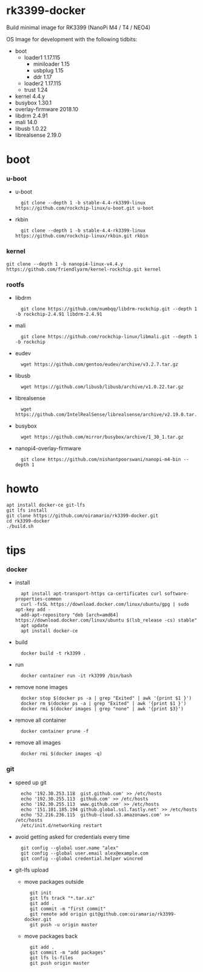 rk3399-docker
=============
Build minimal image for RK3399 (NanoPi M4 / T4 / NEO4)

OS Image for development with the following tidbits:

* boot
    * loader1          1.17.115
        * miniloader   1.15
        * usbplug      1.15
        * ddr          1.17
    * loader2          1.17.115
    * trust            1.24
* kernel           4.4.y
* busybox          1.30.1
* overlay-firmware 2018.10
* libdrm           2.4.91
* mali             14.0
* libusb           1.0.22
* librealsense     2.19.0
 
# boot

### u-boot

* u-boot

        git clone --depth 1 -b stable-4.4-rk3399-linux https://github.com/rockchip-linux/u-boot.git u-boot

* rkbin

        git clone --depth 1 -b stable-4.4-rk3399-linux https://github.com/rockchip-linux/rkbin.git rkbin

### kernel

    git clone --depth 1 -b nanopi4-linux-v4.4.y https://github.com/friendlyarm/kernel-rockchip.git kernel

### rootfs

* libdrm

        git clone https://github.com/numbqq/libdrm-rockchip.git --depth 1 -b rockchip-2.4.91 libdrm-2.4.91

* mali

        git clone https://github.com/rockchip-linux/libmali.git --depth 1 -b rockchip

* eudev

        wget https://github.com/gentoo/eudev/archive/v3.2.7.tar.gz

* libusb

        wget https://github.com/libusb/libusb/archive/v1.0.22.tar.gz

* librealsense

        wget https://github.com/IntelRealSense/librealsense/archive/v2.19.0.tar.gz

* busybox

        wget https://github.com/mirror/busybox/archive/1_30_1.tar.gz

* nanopi4-overlay-firmware

        git clone https://github.com/nishantpoorswani/nanopi-m4-bin --depth 1

# howto
    apt install docker-ce git-lfs
    git lfs install
    git clone https://github.com/oiramario/rk3399-docker.git
    cd rk3399-docker
    ./build.sh

# tips
### docker
* install

        apt install apt-transport-https ca-certificates curl software-properties-common
        curl -fsSL https://download.docker.com/linux/ubuntu/gpg | sudo apt-key add -
        add-apt-repository "deb [arch=amd64] https://download.docker.com/linux/ubuntu $(lsb_release -cs) stable"
        apt update
        apt install docker-ce

* build

        docker build -t rk3399 .

* run

        docker container run -it rk3399 /bin/bash

* remove none images

        docker stop $(docker ps -a | grep "Exited" | awk '{print $1 }')
        docker rm $(docker ps -a | grep "Exited" | awk '{print $1 }')
        docker rmi $(docker images | grep "none" | awk '{print $3}')

* remove all container

        docker container prune -f

* remove all images

        docker rmi $(docker images -q)

### git
* speed up git

        echo '192.30.253.118  gist.github.com' >> /etc/hosts
        echo '192.30.255.113  github.com' >> /etc/hosts
        echo '192.30.255.113  www.github.com' >> /etc/hosts
        echo '151.101.185.194 github.global.ssl.fastly.net' >> /etc/hosts
        echo '52.216.236.115  github-cloud.s3.amazonaws.com' >> /etc/hosts
        /etc/init.d/networking restart

* avoid getting asked for credentials every time

        git config --global user.name "alex"
        git config --global user.email alex@example.com
        git config --global credential.helper wincred

* git-lfs upload
    * move packages outside

            git init
            git lfs track "*.tar.xz"
            git add .
            git commit -m "first commit"
            git remote add origin git@github.com:oiramario/rk3399-docker.git
            git push -u origin master

    * move packages back

            git add .
            git commit -m "add packages"
            git lfs ls-files
            git push origin master

